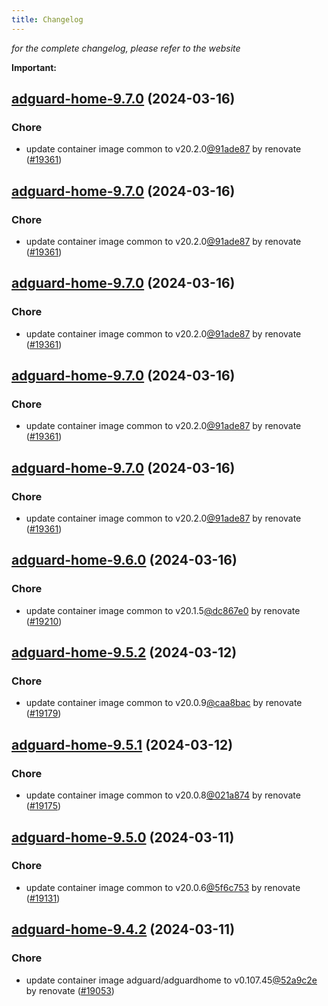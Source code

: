 ```yaml
---
title: Changelog
---
```



*for the complete changelog, please refer to the website*

**Important:**


## [adguard-home-9.7.0](https://github.com/truecharts/charts/compare/adguard-home-9.6.0...adguard-home-9.7.0) (2024-03-16)

### Chore



- update container image common to v20.2.0[@91ade87](https://github.com/91ade87) by renovate ([#19361](https://github.com/truecharts/charts/issues/19361))


## [adguard-home-9.7.0](https://github.com/truecharts/charts/compare/adguard-home-9.6.0...adguard-home-9.7.0) (2024-03-16)

### Chore



- update container image common to v20.2.0[@91ade87](https://github.com/91ade87) by renovate ([#19361](https://github.com/truecharts/charts/issues/19361))


## [adguard-home-9.7.0](https://github.com/truecharts/charts/compare/adguard-home-9.6.0...adguard-home-9.7.0) (2024-03-16)

### Chore



- update container image common to v20.2.0[@91ade87](https://github.com/91ade87) by renovate ([#19361](https://github.com/truecharts/charts/issues/19361))


## [adguard-home-9.7.0](https://github.com/truecharts/charts/compare/adguard-home-9.6.0...adguard-home-9.7.0) (2024-03-16)

### Chore



- update container image common to v20.2.0[@91ade87](https://github.com/91ade87) by renovate ([#19361](https://github.com/truecharts/charts/issues/19361))


## [adguard-home-9.7.0](https://github.com/truecharts/charts/compare/adguard-home-9.6.0...adguard-home-9.7.0) (2024-03-16)

### Chore



- update container image common to v20.2.0[@91ade87](https://github.com/91ade87) by renovate ([#19361](https://github.com/truecharts/charts/issues/19361))


## [adguard-home-9.6.0](https://github.com/truecharts/charts/compare/adguard-home-9.5.2...adguard-home-9.6.0) (2024-03-16)

### Chore



- update container image common to v20.1.5[@dc867e0](https://github.com/dc867e0) by renovate ([#19210](https://github.com/truecharts/charts/issues/19210))


## [adguard-home-9.5.2](https://github.com/truecharts/charts/compare/adguard-home-9.5.1...adguard-home-9.5.2) (2024-03-12)

### Chore



- update container image common to v20.0.9[@caa8bac](https://github.com/caa8bac) by renovate ([#19179](https://github.com/truecharts/charts/issues/19179))


## [adguard-home-9.5.1](https://github.com/truecharts/charts/compare/adguard-home-9.5.0...adguard-home-9.5.1) (2024-03-12)

### Chore



- update container image common to v20.0.8[@021a874](https://github.com/021a874) by renovate ([#19175](https://github.com/truecharts/charts/issues/19175))


## [adguard-home-9.5.0](https://github.com/truecharts/charts/compare/adguard-home-9.4.2...adguard-home-9.5.0) (2024-03-11)

### Chore



- update container image common to v20.0.6[@5f6c753](https://github.com/5f6c753) by renovate ([#19131](https://github.com/truecharts/charts/issues/19131))


## [adguard-home-9.4.2](https://github.com/truecharts/charts/compare/adguard-home-9.4.1...adguard-home-9.4.2) (2024-03-11)

### Chore



- update container image adguard/adguardhome to v0.107.45[@52a9c2e](https://github.com/52a9c2e) by renovate ([#19053](https://github.com/truecharts/charts/issues/19053))

